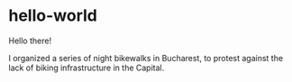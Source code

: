 # hello-world

Hello there!

I organized a series of night bikewalks in Bucharest, to protest against the lack of biking infrastructure in the Capital.
